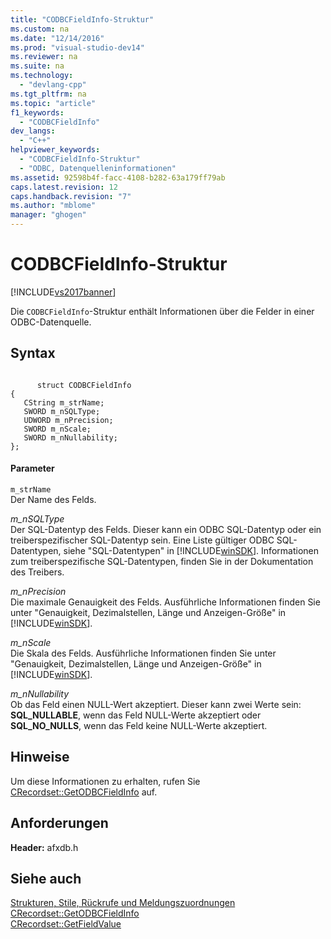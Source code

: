 ```yaml
---
title: "CODBCFieldInfo-Struktur"
ms.custom: na
ms.date: "12/14/2016"
ms.prod: "visual-studio-dev14"
ms.reviewer: na
ms.suite: na
ms.technology: 
  - "devlang-cpp"
ms.tgt_pltfrm: na
ms.topic: "article"
f1_keywords: 
  - "CODBCFieldInfo"
dev_langs: 
  - "C++"
helpviewer_keywords: 
  - "CODBCFieldInfo-Struktur"
  - "ODBC, Datenquelleninformationen"
ms.assetid: 92598b4f-facc-4108-b282-63a179ff79ab
caps.latest.revision: 12
caps.handback.revision: "7"
ms.author: "mblome"
manager: "ghogen"
---
```

# CODBCFieldInfo-Struktur
[!INCLUDE[vs2017banner](../../assembler/inline/includes/vs2017banner.md)]

Die `CODBCFieldInfo`\-Struktur enthält Informationen über die Felder in einer ODBC\-Datenquelle.  
  
## Syntax  
  
```  
  
      struct CODBCFieldInfo  
{  
   CString m_strName;  
   SWORD m_nSQLType;  
   UDWORD m_nPrecision;  
   SWORD m_nScale;  
   SWORD m_nNullability;  
};  
```  
  
#### Parameter  
 `m_strName`  
 Der Name des Felds.  
  
 *m\_nSQLType*  
 Der SQL\-Datentyp des Felds.  Dieser kann ein ODBC SQL\-Datentyp oder ein treiberspezifischer SQL\-Datentyp sein.  Eine Liste gültiger ODBC SQL\-Datentypen, siehe "SQL\-Datentypen" in [!INCLUDE[winSDK](../../atl/includes/winsdk_md.md)].  Informationen zum treiberspezifische SQL\-Datentypen, finden Sie in der Dokumentation des Treibers.  
  
 *m\_nPrecision*  
 Die maximale Genauigkeit des Felds.  Ausführliche Informationen finden Sie unter "Genauigkeit, Dezimalstellen, Länge und Anzeigen\-Größe" in [!INCLUDE[winSDK](../../atl/includes/winsdk_md.md)].  
  
 *m\_nScale*  
 Die Skala des Felds.  Ausführliche Informationen finden Sie unter "Genauigkeit, Dezimalstellen, Länge und Anzeigen\-Größe" in [!INCLUDE[winSDK](../../atl/includes/winsdk_md.md)].  
  
 *m\_nNullability*  
 Ob das Feld einen NULL\-Wert akzeptiert.  Dieser kann zwei Werte sein: **SQL\_NULLABLE**, wenn das Feld NULL\-Werte akzeptiert oder **SQL\_NO\_NULLS**, wenn das Feld keine NULL\-Werte akzeptiert.  
  
## Hinweise  
 Um diese Informationen zu erhalten, rufen Sie [CRecordset::GetODBCFieldInfo](../Topic/CRecordset::GetODBCFieldInfo.md) auf.  
  
## Anforderungen  
 **Header:** afxdb.h  
  
## Siehe auch  
 [Strukturen, Stile, Rückrufe und Meldungszuordnungen](../../mfc/reference/structures-styles-callbacks-and-message-maps.md)   
 [CRecordset::GetODBCFieldInfo](../Topic/CRecordset::GetODBCFieldInfo.md)   
 [CRecordset::GetFieldValue](../Topic/CRecordset::GetFieldValue.md)